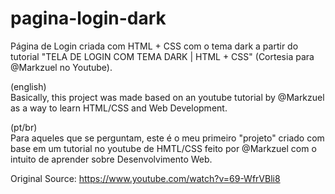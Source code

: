 # pagina-login-dark
Página de Login criada com HTML + CSS com o tema dark a partir do tutorial "TELA DE LOGIN COM TEMA DARK | HTML + CSS" (Cortesia para @Markzuel no Youtube).

(english)<br>
Basically, this project was made based on an youtube tutorial by @Markzuel as a way to learn HTML/CSS and Web Development.

(pt/br)<br>
Para aqueles que se perguntam, este é o meu primeiro "projeto" criado com base em um tutorial no youtube de HMTL/CSS feito por @Markzuel com o intuito de aprender sobre Desenvolvimento Web.

Original Source: 
https://www.youtube.com/watch?v=69-WfrVBli8
